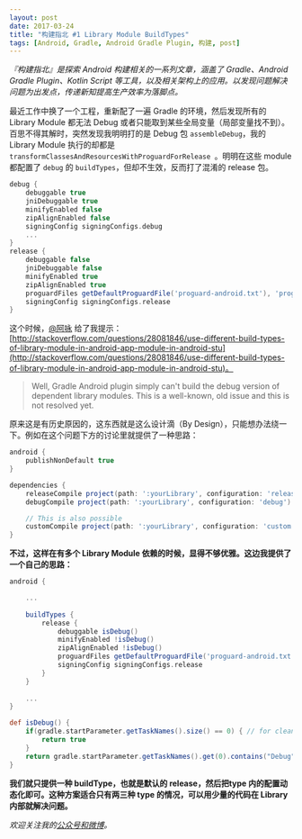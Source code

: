 ```yaml
---
layout: post
date: 2017-03-24
title: "构建指北 #1 Library Module BuildTypes"
tags: [Android, Gradle, Android Gradle Plugin, 构建, post]
---
```


*『构建指北』是探索 Android 构建相关的一系列文章，涵盖了 Gradle、Android Gradle Plugin、Kotlin Script 等工具，以及相关架构上的应用。以发现问题解决问题为出发点，传递新知提高生产效率为落脚点。*

最近工作中换了一个工程，重新配了一遍 Gradle 的环境，然后发现所有的 Library Module 都无法 Debug 或者只能取到某些全局变量（局部变量找不到）。百思不得其解时，突然发现我明明打的是 Debug 包 `assembleDebug`，我的 Library Module 执行的却都是 `transformClassesAndResourcesWithProguardForRelease
`。明明在这些 module 都配置了 `debug` 的 `buildTypes`，但却不生效，反而打了混淆的 release 包。

<!-- more -->

``` gradle
debug {
    debuggable true
    jniDebuggable true
    minifyEnabled false
    zipAlignEnabled false
    signingConfig signingConfigs.debug
    ...
}
release { 
    debuggable false
    jniDebuggable false
    minifyEnabled true
    zipAlignEnabled true
    proguardFiles getDefaultProguardFile('proguard-android.txt'), 'proguard.cfg'
    signingConfig signingConfigs.release
}
```

这个时候，[@阿咏](https://github.com/lomanyong) 给了我提示：[http://stackoverflow.com/questions/28081846/use-different-build-types-of-library-module-in-android-app-module-in-android-stu](http://stackoverflow.com/questions/28081846/use-different-build-types-of-library-module-in-android-app-module-in-android-stu)。

> Well, Gradle Android plugin simply can't build the debug version of dependent library modules. This is a well-known, old issue and this is not resolved yet.

原来这是有历史原因的，这东西就是这么设计滴（By Design），只能想办法绕一下。例如在这个问题下方的讨论里就提供了一种思路：

``` gradle
android {
    publishNonDefault true
}

dependencies {
    releaseCompile project(path: ':yourLibrary', configuration: 'release')
    debugCompile project(path: ':yourLibrary', configuration: 'debug')

    // This is also possible
    customCompile project(path: ':yourLibrary', configuration: 'custom')
}
```

**不过，这样在有多个 Library Module 依赖的时候，显得不够优雅。这边我提供了一个自己的思路：**

``` gradle
android {

    ...
    
    buildTypes {
        release {
            debuggable isDebug()
            minifyEnabled !isDebug()
            zipAlignEnabled !isDebug()
            proguardFiles getDefaultProguardFile('proguard-android.txt'), '../tools/proguard.cfg'
            signingConfig signingConfigs.release
        }
    }
    
    ...
}

def isDebug() {
    if(gradle.startParameter.getTaskNames().size() == 0) { // for clean etc..
        return true
    }
    return gradle.startParameter.getTaskNames().get(0).contains("Debug")
}
```

**我们就只提供一种 buildType，也就是默认的 release，然后把type 内的配置动态化即可。这种方案适合只有两三种 type 的情况，可以用少量的代码在 Library 内部就解决问题。**

*欢迎关注我的[公众号和微博](/about)。*